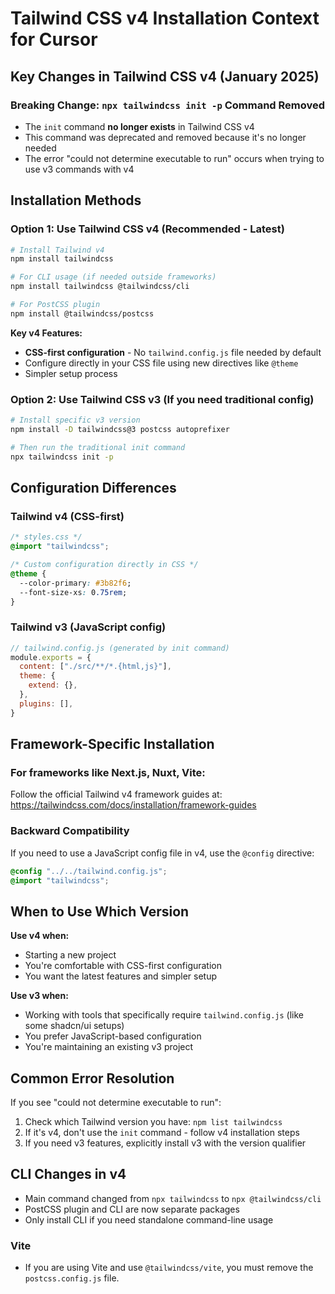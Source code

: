 # Tailwind CSS v4 Installation Context for Cursor

## Key Changes in Tailwind CSS v4 (January 2025)

### Breaking Change: `npx tailwindcss init -p` Command Removed
- The `init` command **no longer exists** in Tailwind CSS v4
- This command was deprecated and removed because it's no longer needed
- The error "could not determine executable to run" occurs when trying to use v3 commands with v4

## Installation Methods

### Option 1: Use Tailwind CSS v4 (Recommended - Latest)

```bash
# Install Tailwind v4
npm install tailwindcss

# For CLI usage (if needed outside frameworks)
npm install tailwindcss @tailwindcss/cli

# For PostCSS plugin
npm install @tailwindcss/postcss
```

**Key v4 Features:**
- **CSS-first configuration** - No `tailwind.config.js` file needed by default
- Configure directly in your CSS file using new directives like `@theme`
- Simpler setup process

### Option 2: Use Tailwind CSS v3 (If you need traditional config)

```bash
# Install specific v3 version
npm install -D tailwindcss@3 postcss autoprefixer

# Then run the traditional init command
npx tailwindcss init -p
```

## Configuration Differences

### Tailwind v4 (CSS-first)
```css
/* styles.css */
@import "tailwindcss";

/* Custom configuration directly in CSS */
@theme {
  --color-primary: #3b82f6;
  --font-size-xs: 0.75rem;
}
```

### Tailwind v3 (JavaScript config)
```javascript
// tailwind.config.js (generated by init command)
module.exports = {
  content: ["./src/**/*.{html,js}"],
  theme: {
    extend: {},
  },
  plugins: [],
}
```

## Framework-Specific Installation

### For frameworks like Next.js, Nuxt, Vite:
Follow the official Tailwind v4 framework guides at: https://tailwindcss.com/docs/installation/framework-guides

### Backward Compatibility
If you need to use a JavaScript config file in v4, use the `@config` directive:
```css
@config "../../tailwind.config.js";
@import "tailwindcss";
```

## When to Use Which Version

**Use v4 when:**
- Starting a new project
- You're comfortable with CSS-first configuration
- You want the latest features and simpler setup

**Use v3 when:**
- Working with tools that specifically require `tailwind.config.js` (like some shadcn/ui setups)
- You prefer JavaScript-based configuration
- You're maintaining an existing v3 project

## Common Error Resolution

If you see "could not determine executable to run":
1. Check which Tailwind version you have: `npm list tailwindcss`
2. If it's v4, don't use the `init` command - follow v4 installation steps
3. If you need v3 features, explicitly install v3 with the version qualifier

## CLI Changes in v4
- Main command changed from `npx tailwindcss` to `npx @tailwindcss/cli`
- PostCSS plugin and CLI are now separate packages
- Only install CLI if you need standalone command-line usage

### Vite
- If you are using Vite and use `@tailwindcss/vite`, you must remove the `postcss.config.js` file.
